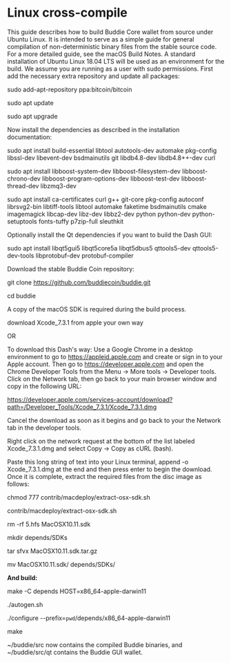 <h1>Linux cross-compile</h1>

This guide describes how to build Buddie Core wallet from source under Ubuntu Linux. It is intended to serve as a simple guide for general compilation of non-deterministic binary files from the stable source code. For a more detailed guide, see the macOS Build Notes. A standard installation of Ubuntu Linux 18.04 LTS will be used as an environment for the build. We assume you are running as a user with sudo permissions. First add the necessary extra repository and update all packages:


sudo add-apt-repository ppa:bitcoin/bitcoin

sudo apt update

sudo apt upgrade

Now install the dependencies as described in the installation documentation:


sudo apt install build-essential libtool autotools-dev automake pkg-config libssl-dev libevent-dev bsdmainutils git libdb4.8-dev libdb4.8++-dev curl

sudo apt install libboost-system-dev libboost-filesystem-dev libboost-chrono-dev libboost-program-options-dev libboost-test-dev libboost-thread-dev libzmq3-dev

sudo apt install ca-certificates curl g++ git-core pkg-config autoconf librsvg2-bin libtiff-tools libtool automake faketime bsdmainutils cmake imagemagick libcap-dev libz-dev libbz2-dev python python-dev python-setuptools fonts-tuffy p7zip-full sleuthkit

Optionally install the Qt dependencies if you want to build the Dash GUI:

sudo apt install libqt5gui5 libqt5core5a libqt5dbus5 qttools5-dev qttools5-dev-tools libprotobuf-dev protobuf-compiler

Download the stable Buddie Coin repository:

git clone https://github.com/buddiecoin/buddie.git

cd buddie

A copy of the macOS SDK is required during the build process. 

download Xcode_7.3.1 from apple your own way 

OR

To download this Dash's way: 
Use a Google Chrome in a desktop environment to go to https://appleid.apple.com and create or sign in to your Apple account. 
Then go to https://developer.apple.com and open the Chrome Developer Tools from the Menu -> More tools -> Developer tools. 
Click on the Network tab, then go back to your main browser window and copy in the following URL:

https://developer.apple.com/services-account/download?path=/Developer_Tools/Xcode_7.3.1/Xcode_7.3.1.dmg

Cancel the download as soon as it begins and go back to your the Network tab in the developer tools. 

Right click on the network request at the bottom of the list labeled Xcode_7.3.1.dmg and select Copy -> Copy as cURL (bash). 

Paste this long string of text into your Linux terminal, append -o Xcode_7.3.1.dmg at the end and then press enter to begin the download. Once it is complete, extract the required files from the disc image as follows:


chmod 777 contrib/macdeploy/extract-osx-sdk.sh

contrib/macdeploy/extract-osx-sdk.sh

rm -rf 5.hfs MacOSX10.11.sdk

mkdir depends/SDKs

tar sfvx MacOSX10.11.sdk.tar.gz

mv MacOSX10.11.sdk/ depends/SDKs/

<b>And build:</b>

make -C depends HOST=x86_64-apple-darwin11

./autogen.sh

./configure --prefix=`pwd`/depends/x86_64-apple-darwin11


make

~/buddie/src now contains the compiled Buddie binaries, and ~/buddie/src/qt contains the Buddie GUI wallet.
